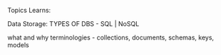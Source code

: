 Topics Learns: 

Data Storage:
TYPES OF DBS - SQL | NoSQL 

what and why
terminologies - collections, documents, schemas, keys, models